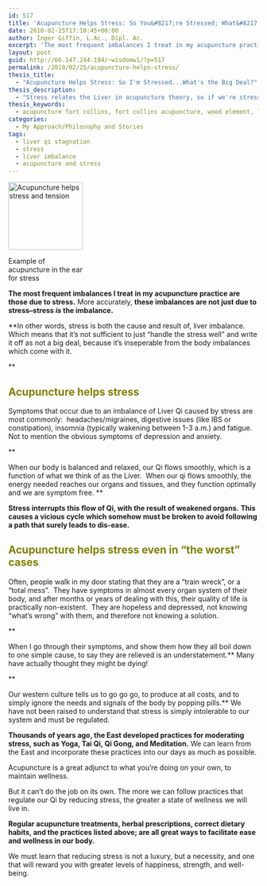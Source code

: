 ```yaml
---
id: 517
title: 'Acupuncture Helps Stress: So You&#8217;re Stressed; What&#8217;s the Big Deal?'
date: 2010-02-25T17:10:45+00:00
author: Inger Giffin, L.Ac., Dipl. Ac.
excerpt: 'The most frequent imbalances I treat in my acupuncture practice are those due to stress. More accurately, these imbalances are not just due to stress--stress is the imbalance.  When our body is balanced and relaxed, our Qi flows smoothly.  When our qi flows smoothly, the energy needed reaches our organs and tissues, and they function optimally and we are symptom free.  Stress interrupts this flow of Qi, with the result of weakened organs. This causes a vicious cycle which somehow must be broken to avoid following a path that surely leads to dis-ease. '
layout: post
guid: http://66.147.244.194/~wisdomw1/?p=517
permalink: /2010/02/25/acupuncture-helps-stress/
thesis_title:
  - "Acupuncture Helps Stress: So I'm Stressed...What's the Big Deal?"
thesis_description:
  - "Stress relates the Liver in acupuncture theory, so if we're stressed, we get other symptoms related to Liver imbalance as well. "
thesis_keywords:
  - acupuncture fort collins, fort collins acupuncture, wood element, liver imbalance, stress
categories:
  - My Approach/Philosophy and Stories
tags:
  - liver qi stagnation
  - stress
  - liver imbalance
  - acupuncture and stress
---
```

<div id="attachment_2032" style="width: 160px" class="wp-caption alignleft">
  <a href="http://www.wisdomwaysacupuncture.com/wp-content/uploads/2010/02/acupuncture-helps-stress.jpg"><img class="size-thumbnail wp-image-2032" src="http://www.wisdomwaysacupuncture.com/wp-content/uploads/2010/02/acupuncture-helps-stress-150x136.jpg" alt="Acupuncture helps stress and tension" width="150" height="136" srcset="http://www.wisdomwaysacupuncture.com/wp-content/uploads/2010/02/acupuncture-helps-stress-150x136.jpg 150w, http://www.wisdomwaysacupuncture.com/wp-content/uploads/2010/02/acupuncture-helps-stress-300x273.jpg 300w, http://www.wisdomwaysacupuncture.com/wp-content/uploads/2010/02/acupuncture-helps-stress.jpg 432w" sizes="(max-width: 150px) 100vw, 150px" /></a>
  
  <p class="wp-caption-text">
    Example of acupuncture in the ear for stress
  </p>
</div>

**The most frequent imbalances I treat in my acupuncture practice are those due to stress.** More accurately, **these imbalances are not just due to stress&#8211;stress _is_ the imbalance.** 

**In other words, stress is both the cause and result of, liver imbalance.  Which means that it&#8217;s not sufficient to just &#8220;handle the stress well&#8221; and write it off as not a big deal, because it&#8217;s inseperable from the body imbalances which come with it.
  
** 

## <span style="color: #808000;">Acupuncture helps stress</span>

Symptoms that occur due to an imbalance of Liver Qi caused by stress are most commonly:  headaches/migraines, digestive issues (like IBS or constipation), insomnia (typically wakening between 1-3 a.m.) and fatigue.  Not to mention the obvious symptoms of depression and anxiety.
  
**
  
When our body is balanced and relaxed, our Qi flows smoothly, which is a function of what we think of as the Liver.  When our qi flows smoothly, the energy needed reaches our organs and tissues, and they function optimally and we are symptom free. ** 

**Stress interrupts this flow of Qi, with the result of weakened organs.**  **This causes a vicious cycle which somehow must be broken to avoid following a path that surely leads to dis-ease.** 

## <span style="color: #808000;">Acupuncture helps stress even in &#8220;the worst&#8221; cases</span>

Often, people walk in my door stating that they are a &#8220;train wreck&#8221;, or a &#8220;total mess&#8221;.  They have symptoms in almost every organ system of their body, and after months or years of dealing with this, their quality of life is practically non-existent.  They are hopeless and depressed, not knowing &#8220;what&#8217;s wrong&#8221; with them, and therefore not knowing a solution.
  
**
  
When I go through their symptoms, and show them how they all boil down to one simple cause, to say they are relieved is an understatement.** Many have actually thought they might be dying!
  
**
  
Our western culture tells us to go go go, to produce at all costs, and to simply ignore the needs and signals of the body by popping pills.** We have not been raised to understand that stress is simply intolerable to our system and must be regulated.

**Thousands of years ago, the East developed practices for moderating stress, such as Yoga, Tai Qi, Qi Gong, and Meditation.** We can learn from the East and incorporate these practices into our days as much as possible.

Acupuncture is a great adjunct to what you&#8217;re doing on your own, to maintain wellness.

But it can&#8217;t do the job on its own. The more we can follow practices that regulate our Qi by reducing stress, the greater a state of wellness we will live in.

**Regular acupuncture treatments, herbal prescriptions, correct dietary habits, and the practices listed above; are all great ways to facilitate ease and wellness in our body.** 

We must learn that reducing stress is not a luxury, but a necessity, and one that will reward you with greater levels of happiness, strength, and well-being.